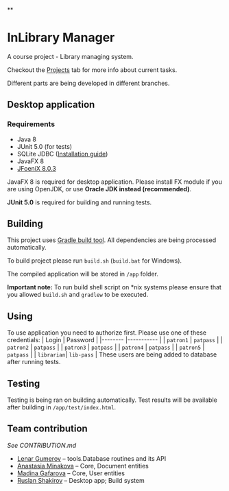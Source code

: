 **
# InLibrary Manager

A course project - Library managing system.

Checkout the [Projects](https://github.com/lenargum/libraryProject/projects) tab for more info about current tasks.

Different parts are being developed in different branches.

## Desktop application

### Requirements
- Java 8
- JUnit 5.0 (for tests)
- SQLite JDBC ([Installation guide](http://telegra.ph/Kak-sdelat-tak-chtoby-vsyo-zarabotalo-03-01))
- JavaFX 8
- [JFoeniX 8.0.3](https://github.com/jfoenixadmin/JFoenix)

JavaFX 8 is required for desktop application. Please install FX module if you are using OpenJDK, or use **Oracle JDK instead (recommended)**.

**JUnit 5.0** is required for building and running tests.

## Building

This project uses [Gradle build tool](https://gradle.org). All dependencies are being processed automatically.

To build project please run `build.sh` (`build.bat` for Windows).

The compiled application will be stored in `/app` folder.

**Important note:** To run build shell script on *nix systems please ensure that you allowed `build.sh` and `gradlew` to be executed.

## Using
To use application you need to authorize first.
Please use one of these credentials:
| Login      | Password   |
|--------    |----------- |
| `patron1`  | `patpass`  |
| `patron2`  | `patpass`  |
| `patron3`  | `patpass`  |
| `patron4`  | `patpass`  |
| `patron5`  | `patpass`  |
| `librarian`| `lib-pass` |
These users are being added to database after running tests.

## Testing

Testing is being ran on building automatically. Test results will be available after building in `/app/test/index.html`.

## Team contribution

_See CONTRIBUTION.md_

- [Lenar Gumerov](https://github.com/lenargum) – tools.Database routines and its API
- [Anastasia Minakova](https://github.com/stalem9) – Core, Document entities
- [Madina Gafarova](https://github.com/gafmn) – Core, User entities
- [Ruslan Shakirov](https://github.com/Shakirovrrr) – Desktop app; Build system
